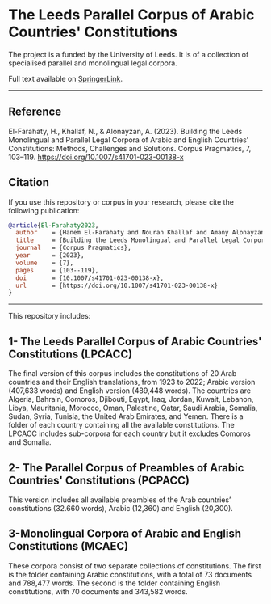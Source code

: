 # The Leeds Parallel Corpus of Arabic Countries' Constitutions 
The project is a funded  by the University of Leeds.  It is of a collection of specialised parallel and monolingual legal corpora.

Full text available on [SpringerLink](https://link.springer.com/article/10.1007/s41701-023-00138-x).

---
## Reference
El-Farahaty, H., Khallaf, N., & Alonayzan, A. (2023). Building the Leeds Monolingual and Parallel Legal Corpora of Arabic and English Countries’ Constitutions: Methods, Challenges and Solutions. Corpus Pragmatics, 7, 103–119. https://doi.org/10.1007/s41701-023-00138-x

## Citation

If you use this repository or corpus in your research, please cite the following publication:
```bibtex
@article{El-Farahaty2023,
  author    = {Hanem El-Farahaty and Nouran Khallaf and Amany Alonayzan},
  title     = {Building the Leeds Monolingual and Parallel Legal Corpora of Arabic and English Countries’ Constitutions: Methods, Challenges and Solutions},
  journal   = {Corpus Pragmatics},
  year      = {2023},
  volume    = {7},
  pages     = {103--119},
  doi       = {10.1007/s41701-023-00138-x},
  url       = {https://doi.org/10.1007/s41701-023-00138-x}
}
```

---
This repository includes:

## 1- The Leeds Parallel Corpus of Arabic Countries' Constitutions (LPCACC) 
The final version of this corpus includes the constitutions of 20 Arab countries and their English translations, from 1923 to 2022; Arabic version (407,633 words) and English version (489,448 words). 
The countries are Algeria, Bahrain, Comoros, Djibouti, Egypt, Iraq, Jordan, Kuwait, Lebanon, Libya, Mauritania, Morocco, Oman, Palestine, Qatar, Saudi Arabia, Somalia, Sudan, Syria, Tunisia, the United Arab Emirates, and Yemen. 
There is a folder of each country containing all the available constitutions. The LPCACC includes sub-corpora for each country but it excludes Comoros and Somalia.

## 2- The Parallel Corpus of Preambles of Arabic Countries' Constitutions (PCPACC)
This version includes all available preambles of the Arab countries’ constitutions (32.660 words), Arabic (12,360) and English (20,300).

## 3-Monolingual Corpora of Arabic and English Constitutions (MCAEC)

These corpora consist of two separate collections of constitutions. The first is the folder containing Arabic constitutions, with a total of 73 documents and 788,477 words. The second is the folder containing English constitutions, with 70 documents and 343,582 words.





 


